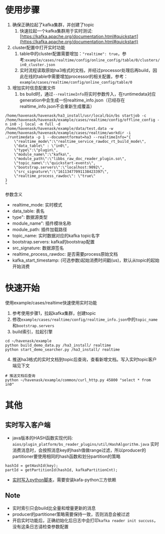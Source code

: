 # 使用步骤
1. 确保正确拉起了kafka集群，并创建了topic
   1. 快速拉起一个kafka集群用于实时测试: [https://kafka.apache.org/documentation.html#quickstart](https://kafka.apache.org/documentation.html#quickstart)
2. cluster配置中打开实时功能
   1. table中的cluster配置需要增加：`"realtime": true`，参考:`example/cases/realtime/config/online_config/table/0/clusters/in0_cluster.json`
   2. 实时流程读取原始ha3格式的文档，并经过processor处理后再build，因此在线的table中需要增加processor的相关配置，参考：`example/cases/realtime/config/online_config/table/0`
3. 增加实时信息配置文件
   1. bs build时，通过`--realtimeInfo`将实时参数传入，在runtimedata对应generation中会生成一份realtime_info.json（已经存在realtime_info.json不会重新生成覆盖）
```
/home/havenask/havenask/ha3_install/usr/local/bin/bs startjob -c /home/havenask/havenask/example/cases/realtime/config/offline_config -n in0 -j local -m full -d /home/havenask/havenask/example/data/test.data -w /home/havenask/havenask/example/cases/realtime/workdir -i ./runtimedata -p 1 --documentformat=ha3 --realtimeInfo="{
    \"realtime_mode\":\"realtime_service_rawdoc_rt_build_mode\",
    \"data_table\" : \"in0\",
    \"type\":\"plugin\",
    \"module_name\":\"kafka\",
    \"module_path\":\"libbs_raw_doc_reader_plugin.so\",
    \"topic_name\":\"quickstart-events\",
    \"bootstrap.servers\":\"localhost:9092\",
    \"src_signature\":\"16113477091138423397\",
    \"realtime_process_rawdoc\": \"true\"
}
"
```
参数含义

   - realtime_mode: 实时模式
   - data_table: 表名
   - type": 数据源类型
   - module_name": 插件模块名称
   - module_path: 插件加载路径
   - topic_name: 实时数据对应的kafka topic名字
   - bootstrap.servers: kafka的bootstrap配置
   - src_signature: 数据源签名
   - realtime_process_rawdoc: 是否需要process原始文档
   - kafka_start_timestamp: (可选参数)起始消费时间戳(us)，默认从topic的起始开始消费
# 快速开始
使用example/cases/realtime快速使用实时功能

1. 参考使用步骤1，拉起kafka集群，创建topic
2. 修改`example/cases/realtime/config/realtime_info.json`中的`topic_name`和`bootstrap.servers`
3. build索引，拉起引擎
```
cd ~/havenask/example
python build_demo_data.py /ha3_install/ realtime
python start_demo_searcher.py /ha3_install/ realtime
```

4. 推送ha3格式的实时文档到topic后查询，查看新增文档。写入实时topic客户端见下文
```
# 推送文档后查询
python ~/havenask/example/common/curl_http.py 45800 "select * from in0"
```
# 其他
## 实时写入客户端

- java版本的HASH函数实现代码: `aios/plugin_platform/bs_reader_plugins/util/HashAlgorithm.java`
实时消费消息时，会按照消息key的hash值做range过滤，所以producer的partitioner要使用相同的hash函数和划分partition的策略
```
hashId = getHashId(key);
partId = getPartitionId(hashId, kafkaPartitionCnt);
```
- [实时写入python脚本](https://github.com/alibaba/havenask/wiki/Hape%E5%BF%AB%E9%80%9F%E5%BC%80%E5%A7%8B#%E5%AE%9E%E6%97%B6%E5%86%99%E5%85%A5)，需要安装kafa-python三方依赖

## Note

- 实时索引只会build比全量和增量更新的消息
- producer的partitioner策略需要保持一致，否则消息会被过滤
- 开启实时功能后，正确初始化后日志中会打印`kafka reader init succuss`，没有这条日志请检查参数配置
